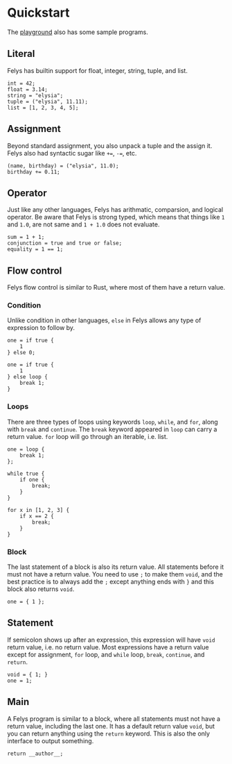 # Quickstart

The [playground](https://exec.felys.dev) also has some sample programs.

## Literal

Felys has builtin support for float, integer, string, tuple, and list.

```
int = 42;
float = 3.14;
string = "elysia";
tuple = ("elysia", 11.11);
list = [1, 2, 3, 4, 5];
```

## Assignment

Beyond standard assignment, you also unpack a tuple and the assign it. Felys also had syntactic sugar like `+=`, `-=`, etc.

```
(name, birthday) = ("elysia", 11.0);
birthday += 0.11;
```

## Operator

Just like any other languages, Felys has arithmatic, comparsion, and logical operator. Be aware that Felys is strong typed, which means that things like `1` and `1.0`, are not same and `1 + 1.0` does not evaluate.

```
sum = 1 + 1;
conjunction = true and true or false;
equality = 1 == 1;
```

## Flow control

Felys flow control is similar to Rust, where most of them have a return value.

### Condition

Unlike condition in other languages, `else` in Felys allows any type of expression to follow by.

```
one = if true {
    1
} else 0;

one = if true {
    1
} else loop {
    break 1;
}
```

### Loops

There are three types of loops using keywords `loop`, `while`, and `for`, along with `break` and `continue`. The `break` keyword appeared in `loop` can carry a return value. `for` loop will go through an iterable, i.e. list.

```
one = loop {
    break 1;
};

while true {
    if one {
        break;
    }
}

for x in [1, 2, 3] {
    if x == 2 {
        break;
    }
}
```

### Block

The last statement of a block is also its return value. All statements before it must not have a return value. You need to use `;` to make them `void`, and the best practice is to always add the `;` except anything ends with `}` and this block also returns `void`.

```
one = { 1 };
```

## Statement

If semicolon shows up after an expression, this expression will have `void` return value, i.e. no return value. Most expressions have a return value except for assignment, `for` loop, and `while` loop, `break`, `continue`, and `return`.

```
void = { 1; }
one = 1;
```

## Main

A Felys program is similar to a block, where all statements must not have a return value, including the last one. It has a default return value `void`, but you can return anything using the `return` keyword. This is also the only interface to output something.

```
return __author__;
```
